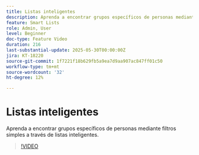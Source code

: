 ```yaml
---
title: Listas inteligentes
description: Aprenda a encontrar grupos específicos de personas mediante filtros simples a través de listas inteligentes.
feature: Smart Lists
role: Admin, User
level: Beginner
doc-type: Feature Video
duration: 216
last-substantial-update: 2025-05-30T00:00:00Z
jira: KT-18220
source-git-commit: 1f7221f18b629fb5a9ea7d9aa907ac847ff01c50
workflow-type: tm+mt
source-wordcount: '32'
ht-degree: 12%

---
```



# Listas inteligentes

Aprenda a encontrar grupos específicos de personas mediante filtros simples a través de listas inteligentes.

>[!VIDEO](https://video.tv.adobe.com/v/3463206/?learn=on&enablevpops&captions=spa)
